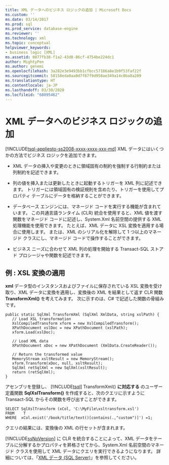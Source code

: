 ```yaml
---
title: XML データへのビジネス ロジックの追加 | Microsoft Docs
ms.custom: ''
ms.date: 03/14/2017
ms.prod: sql
ms.prod_service: database-engine
ms.reviewer: ''
ms.technology: xml
ms.topic: conceptual
helpviewer_keywords:
- business logic [XML]
ms.assetid: 0877fb38-f1a2-43d8-86cf-4754be224dc1
author: MightyPen
ms.author: genemi
ms.openlocfilehash: 3a282e3e9493bb1cfbcc57186a8e1b9f53faf22f
ms.sourcegitcommit: 58158eda0aa0d7f87f9d958ae349a14c0ba8a209
ms.translationtype: HT
ms.contentlocale: ja-JP
ms.lasthandoff: 03/30/2020
ms.locfileid: "68095462"
---
```

# <a name="add-business-logic-to-xml-data"></a>XML データへのビジネス ロジックの追加
[!INCLUDE[tsql-appliesto-ss2008-xxxx-xxxx-xxx-md](../../includes/tsql-appliesto-ss2008-xxxx-xxxx-xxx-md.md)]
  XML データにはいくつかの方法でビジネス ロジックを追加できます。  
  
-   XML データの挿入や変更のときに領域固有の制約を強制する行制約または列制約を記述できます。  
  
-   列の値を挿入または更新したときに起動するトリガーを XML 列に記述できます。 トリガーには領域固有の検証規則を含めたり、トリガーを使用してプロパティ テーブルにデータを格納することができます。  
  
-   データベース エンジンには、マネージド コードを実行する機能が含まれています。 この共通言語ランタイム (CLR) 統合を使用すると、XML 値を渡す関数をマネージド コードに記述し、System.Xml 名前空間の提供する XML 処理機能を使用できます。 たとえば、XML データに XSL 変換を適用する場合に使用します。 または、XML のシリアル化を解除して 1 つ以上のマネージド クラスにし、マネージド コードで操作することができます。  
  
-   ビジネス ニーズに合わせて XML 列の処理を開始する Transact-SQL ストアド プロシージャや関数を記述できます。  
  
## <a name="example-applying-xsl-transformation"></a>例 : XSL 変換の適用  
 **xml** データ型のインスタンスおよびファイルに保存されている XSL 変換を受け取り、XML データに変換を適用し、変換後の XML を結果として返す CLR 関数 **TransformXml()** を考えてみます。 次に示すのは、C# で記述した関数の骨組みです。  
  
```  
public static SqlXml TransformXml (SqlXml XmlData, string xslPath) {  
   // Load XSL transformation  
   XslCompiledTransform xform = new XslCompiledTransform();  
   XPathDocument xslDoc = new XPathDocument (xslPath);  
   xform.Load(xslDoc);  
  
   // Load XML data   
   XPathDocument xDoc = new XPathDocument (XmlData.CreateReader());  
  
   // Return the transformed value  
   MemoryStream xsltResult = new MemoryStream();  
   xform.Transform(xDoc, null, xsltResult);  
   SqlXml retSqlXml = new SqlXml(xsltResult);  
   return (retSqlXml);  
}   
```  
  
 アセンブリを登録し、 [!INCLUDE[tsql](../../includes/tsql-md.md)] TransformXml() **に対応する** のユーザー定義関数 **SqlXslTransform()** を作成すると、次のクエリに示すように Transact-SQL からその関数を呼び出すことができます。  
  
```  
SELECT SqlXslTransform (xCol, 'C:\MyFile\xsltransform.xsl')  
FROM    T  
WHERE  xCol.exist('/book/title/text()[contains(.,"custom")]') =1;  
```  
  
 クエリの結果には、変換後の XML の行セットが含まれます。  
  
 [!INCLUDE[ssNoVersion](../../includes/ssnoversion-md.md)] に CLR を統合することによって、XML データをテーブルに分解するかプロパティを昇格させてから、System.Xml 名前空間のマネージド クラスを使用して XML データにクエリを実行できるようになります。 詳細については、「[XML データ &#40;SQL Server&#41;](../../relational-databases/xml/xml-data-sql-server.md)」を参照してください。  
  
  
